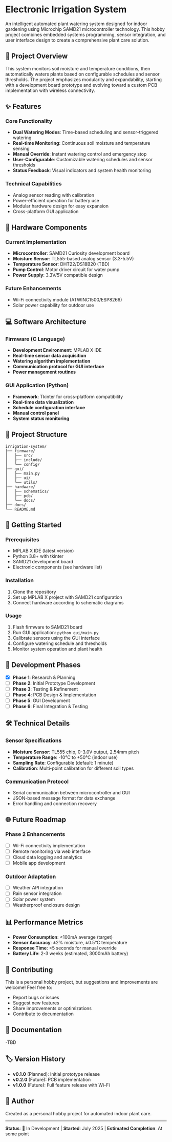 # Electronic Irrigation System

An intelligent automated plant watering system designed for indoor gardening using Microchip SAMD21 microcontroller technology. This hobby project combines embedded systems programming, sensor integration, and user interface design to create a comprehensive plant care solution.

## 🌱 Project Overview

This system monitors soil moisture and temperature conditions, then automatically waters plants based on configurable schedules and sensor thresholds. The project emphasizes modularity and expandability, starting with a development board prototype and evolving toward a custom PCB implementation with wireless connectivity.

## ✨ Features

### Core Functionality
- **Dual Watering Modes**: Time-based scheduling and sensor-triggered watering
- **Real-time Monitoring**: Continuous soil moisture and temperature sensing
- **Manual Override**: Instant watering control and emergency stop
- **User-Configurable**: Customizable watering schedules and sensor thresholds
- **Status Feedback**: Visual indicators and system health monitoring

### Technical Capabilities
- Analog sensor reading with calibration
- Power-efficient operation for battery use
- Modular hardware design for easy expansion
- Cross-platform GUI application

## 🔧 Hardware Components

### Current Implementation
- **Microcontroller**: SAMD21 Curiosity development board
- **Moisture Sensor**: TL555-based analog sensor (3.3-5.5V)
- **Temperature Sensor**: DHT22/DS18B20 (TBD)
- **Pump Control**: Motor driver circuit for water pump
- **Power Supply**: 3.3V/5V compatible design

### Future Enhancements
- Wi-Fi connectivity module (ATWINC1500/ESP8266)
- Solar power capability for outdoor use

## 💻 Software Architecture

### Firmware (C Language)
- **Development Environment**: MPLAB X IDE
- **Real-time sensor data acquisition**
- **Watering algorithm implementation**
- **Communication protocol for GUI interface**
- **Power management routines**

### GUI Application (Python)
- **Framework**: Tkinter for cross-platform compatibility
- **Real-time data visualization**
- **Schedule configuration interface**
- **Manual control panel**
- **System status monitoring**

## 📁 Project Structure

```
irrigation-system/
├── firmware/
│   ├── src/
│   ├── include/
│   └── config/
├── gui/
│   ├── main.py
│   ├── ui/
│   └── utils/
├── hardware/
│   ├── schematics/
│   ├── pcb/
│   └── docs/
├── docs/
└── README.md
```

## 🚀 Getting Started

### Prerequisites
- MPLAB X IDE (latest version)
- Python 3.8+ with tkinter
- SAMD21 development board
- Electronic components (see hardware list)

### Installation
1. Clone the repository
2. Set up MPLAB X project with SAMD21 configuration
3. Connect hardware according to schematic diagrams

### Usage
1. Flash firmware to SAMD21 board
2. Run GUI application: `python gui/main.py`
3. Calibrate sensors using the GUI interface
4. Configure watering schedule and thresholds
5. Monitor system operation and plant health

## 🔄 Development Phases

- [x] **Phase 1**: Research & Planning
- [ ] **Phase 2**: Initial Prototype Development
- [ ] **Phase 3**: Testing & Refinement
- [ ] **Phase 4**: PCB Design & Implementation
- [ ] **Phase 5**: GUI Development
- [ ] **Phase 6**: Final Integration & Testing

## 🛠️ Technical Details

### Sensor Specifications
- **Moisture Sensor**: TL555 chip, 0-3.0V output, 2.54mm pitch
- **Temperature Range**: -10°C to +50°C (indoor use)
- **Sampling Rate**: Configurable (default: 1 minute)
- **Calibration**: Multi-point calibration for different soil types

### Communication Protocol
- Serial communication between microcontroller and GUI
- JSON-based message format for data exchange
- Error handling and connection recovery

## 🌐 Future Roadmap

### Phase 2 Enhancements
- [ ] Wi-Fi connectivity implementation
- [ ] Remote monitoring via web interface
- [ ] Cloud data logging and analytics
- [ ] Mobile app development

### Outdoor Adaptation
- [ ] Weather API integration
- [ ] Rain sensor integration
- [ ] Solar power system
- [ ] Weatherproof enclosure design

## 📊 Performance Metrics

- **Power Consumption**: <100mA average (target)
- **Sensor Accuracy**: ±2% moisture, ±0.5°C temperature
- **Response Time**: <5 seconds for manual override
- **Battery Life**: 2-3 weeks (estimated, 3000mAh battery)

## 🤝 Contributing

This is a personal hobby project, but suggestions and improvements are welcome! Feel free to:
- Report bugs or issues
- Suggest new features
- Share improvements or optimizations
- Contribute to documentation

## 📝 Documentation

-TBD

## 🏷️ Version History

- **v0.1.0** (Planned): Initial prototype release
- **v0.2.0** (Future): PCB implementation
- **v1.0.0** (Future): Full feature release with Wi-Fi

## 👤 Author

Created as a personal hobby project for automated indoor plant care.

---

**Status**: 🚧 In Development | **Started**: July 2025 | **Estimated Completion**: At some point
